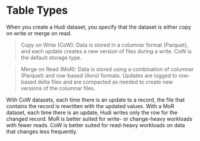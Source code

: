 # Table Types

When you create a Hudi dataset, you specify that the dataset is either copy on write or merge on read.

> Copy on Write (CoW): Data is stored in a columnar format (Parquet), and each update creates a new version of files during a write. CoW is the default storage type.

> Merge on Read (MoR): Data is stored using a combination of columnar (Parquet) and row-based (Avro) formats. Updates are logged to row-based delta files and are compacted as needed to create new versions of the columnar files. 

With CoW datasets, each time there is an update to a record, the file that contains the record is rewritten with the updated values. With a MoR dataset, each time there is an update, Hudi writes only the row for the changed record. MoR is better suited for write- or change-heavy workloads with fewer reads. CoW is better suited for read-heavy workloads on data that changes less frequently.


